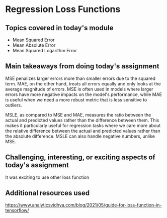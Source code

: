 # Regression Loss Functions

## Topics covered in today's module
* Mean Squared Error
* Mean Absolute Error
* Mean Squared Logarithm Error

## Main takeaways from doing today's assignment
MSE penalizes larger errors more than smaller errors due to the squared term. MAE, on the other hand, treats all errors equally and only looks at the average magnitude of errors. MSE is often used in models where larger errors have more negative impacts on the model's performance, while MAE is useful when we need a more robust metric that is less sensitive to outliers.

MSLE, as compared to MSE and MAE, measures the ratio between the actual and predicted values rather than the difference between them. This makes it particularly useful for regression tasks where we care more about the relative difference between the actual and predicted values rather than the absolute difference. MSLE can also handle negative numbers, unlike MSE.

## Challenging, interesting, or exciting aspects of today's assignment
It was exciting to use other loss function

## Additional resources used 
https://www.analyticsvidhya.com/blog/2021/05/guide-for-loss-function-in-tensorflow/
